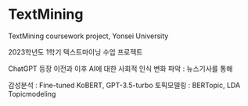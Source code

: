 # TextMining
 TextMining coursework project, Yonsei University

 2023학년도 1학기 텍스트마이닝 수업 프로젝트

 ChatGPT 등장 이전과 이후 AI에 대한 사회적 인식 변화 파악 : 뉴스기사를 통해

 감성분석 : Fine-tuned KoBERT, GPT-3.5-turbo
 토픽모델링 : BERTopic, LDA Topicmodeling

 
